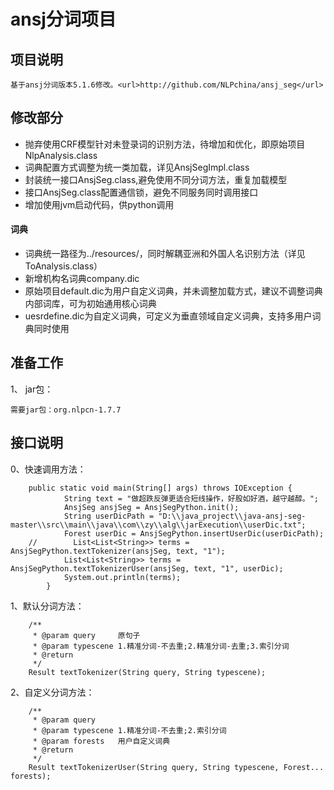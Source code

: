 # ansj分词项目

## 项目说明
```
基于ansj分词版本5.1.6修改。<url>http://github.com/NLPchina/ansj_seg</url>
```
## 修改部分
* 抛弃使用CRF模型针对未登录词的识别方法，待增加和优化，即原始项目NlpAnalysis.class
* 词典配置方式调整为统一类加载，详见AnsjSegImpl.class
* 封装统一接口AnsjSeg.class,避免使用不同分词方法，重复加载模型
* 接口AnsjSeg.class配置通信锁，避免不同服务同时调用接口
* 增加使用jvm启动代码，供python调用
#### 词典
* 词典统一路径为../resources/，同时解耦亚洲和外国人名识别方法（详见ToAnalysis.class）
* 新增机构名词典company.dic
* 原始项目default.dic为用户自定义词典，并未调整加载方式，建议不调整词典内部词库，可为初始通用核心词典
* uesrdefine.dic为自定义词典，可定义为垂直领域自定义词典，支持多用户词典同时使用

## 准备工作

1、 jar包：
````
需要jar包：org.nlpcn-1.7.7
````

## 接口说明

0、快速调用方法：
````
    public static void main(String[] args) throws IOException {
            String text = "做超跌反弹更适合短线操作，好股如好酒，越守越醇。";
            AnsjSeg ansjSeg = AnsjSegPython.init();
            String userDicPath = "D:\\java_project\\java-ansj-seg-master\\src\\main\\java\\com\\zy\\alg\\jarExecution\\userDic.txt";
            Forest userDic = AnsjSegPython.insertUserDic(userDicPath);
    //        List<List<String>> terms = AnsjSegPython.textTokenizer(ansjSeg, text, "1");
            List<List<String>> terms = AnsjSegPython.textTokenizerUser(ansjSeg, text, "1", userDic);
            System.out.println(terms);
        }
````

1、默认分词方法：
````
    /**
     * @param query     原句子
     * @param typescene 1.精准分词-不去重;2.精准分词-去重;3.索引分词
     * @return
     */
    Result textTokenizer(String query, String typescene);
````

2、自定义分词方法：
````
    /**
     * @param query
     * @param typescene 1.精准分词-不去重;2.索引分词
     * @param forests   用户自定义词典
     * @return
     */
    Result textTokenizerUser(String query, String typescene, Forest... forests);
````
